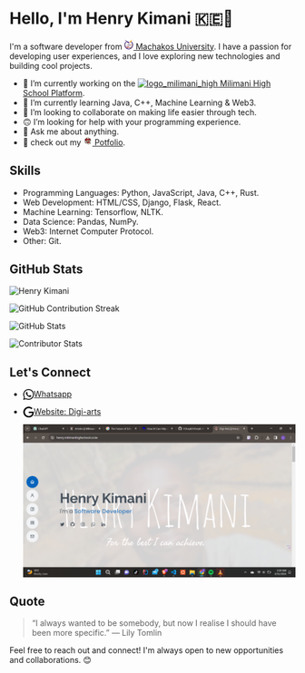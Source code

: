 # Hello, I'm Henry Kimani 🇰🇪👋

I'm a software developer from [<img alt="mksu_logo" width="16px" src="The-final-logo.png" /> Machakos University](https://mksu.ac.ke). I have a passion for developing user experiences, and I love exploring new technologies and building cool projects.


- 🔭 I’m currently working on the [<img  alt="logo_milimani_high" width="16px" src="IMG_5688-Edit.png" /> Milimani High School Platform](https://milimanihighschool.co.ke).
- 🌱 I’m currently learning Java, C++, Machine Learning & Web3.
- 👯 I’m looking to collaborate on making life easier through tech.
- 🙃 I’m looking for help with your programming experience.
- 💬 Ask me about anything.
- 👣 check out my [<img alt='hernry kimani' width='16px' src='henry.png' /> Potfolio](https://henry.milimanihighschool.co.ke).

## Skills

- Programming Languages: Python, JavaScript, Java, C++, Rust.
- Web Development: HTML/CSS, Django, Flask, React.
- Machine Learning: Tensorflow, NLTK.
- Data Science: Pandas, NumPy.
- Web3: Internet Computer Protocol.
- Other: Git.

## GitHub Stats

<a>
  <img src="https://github-contributor-stats.vercel.app/api?username=H3nryK&limit=5&theme=aura_dark&combine_all_yearly_contributions=true" alt="Henry Kimani" />
</a>

![GitHub Contribution Streak](https://github-readme-streak-stats.herokuapp.com/?user=H3nryK&theme=aura_dark&hide_border=false)

![GitHub Stats](https://github-readme-stats.vercel.app/api?username=H3nryK&show_icons=true&theme=aura_dark)

![Contributor Stats](https://github-readme-stats.vercel.app/api/top-langs/?username=H3nryK&layout=donut&theme=aura_dark)

## Let's Connect

- [<img align="left" alt="whatsapp" width="19px" src="whatsapp.svg" /> Whatsapp](https://wa.me/+2547057618424)
- [<img align="left" alt="google" width="19px" src="google.svg" /> Website: Digi-arts](https://henry.milimanihighschool.co.ke)

  <img alt="portfolio" align="center" src="Screenshot 2024-03-31 032927.png" />

## Quote

> “I always wanted to be somebody, but now I realise I should have been more specific.” — Lily Tomlin
  
Feel free to reach out and connect! I'm always open to new opportunities and collaborations. 😊
